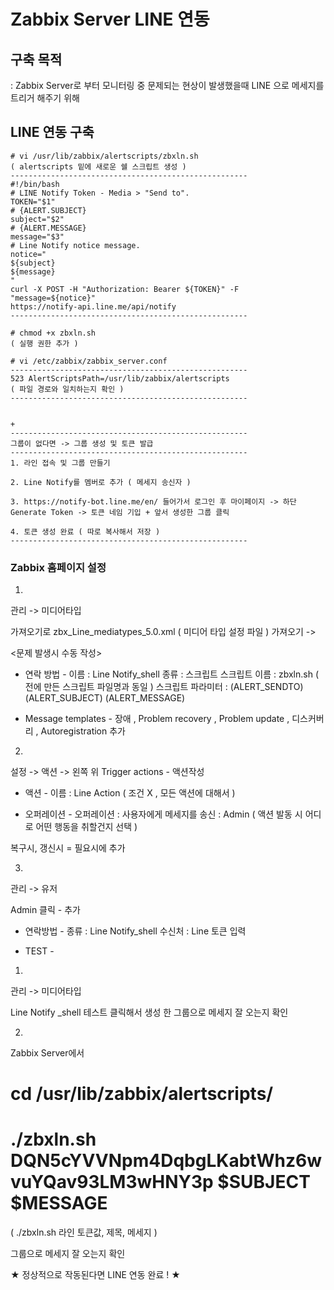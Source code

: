 # Zabbix Server LINE 연동

## 구축 목적
: Zabbix Server로 부터 모니터링 중 문제되는 현상이 발생했을때 LINE 으로 메세지를 트리거 해주기 위해

## LINE 연동 구축
```
# vi /usr/lib/zabbix/alertscripts/zbxln.sh
( alertscripts 밑에 새로운 쉘 스크립트 생성 )
-----------------------------------------------------
#!/bin/bash
# LINE Notify Token - Media > "Send to".
TOKEN="$1"
# {ALERT.SUBJECT}
subject="$2"
# {ALERT.MESSAGE}
message="$3"
# Line Notify notice message.
notice="
${subject}
${message}
"
curl -X POST -H "Authorization: Bearer ${TOKEN}" -F "message=${notice}" 
https://notify-api.line.me/api/notify
-----------------------------------------------------

# chmod +x zbxln.sh
( 실행 권한 추가 )

# vi /etc/zabbix/zabbix_server.conf
-----------------------------------------------------
523 AlertScriptsPath=/usr/lib/zabbix/alertscripts
( 파일 경로와 일치하는지 확인 )
-----------------------------------------------------


+
-----------------------------------------------------
그룹이 없다면 -> 그룹 생성 및 토큰 발급
-----------------------------------------------------
1. 라인 접속 및 그룹 만들기

2. Line Notify를 멤버로 추가 ( 메세지 송신자 )

3. https://notify-bot.line.me/en/ 들어가서 로그인 후 마이페이지 -> 하단 Generate Token -> 토큰 네임 기입 + 앞서 생성한 그룹 클릭

4. 토큰 생성 완료 ( 따로 복사해서 저장 )
-----------------------------------------------------
```

### Zabbix 홈페이지 설정

1.
관리 -> 미디어타입

가져오기로 zbx_Line_mediatypes_5.0.xml ( 미디어 타입 설정 파일 ) 가져오기
-> 

<문제 발생시 수동 작성>
- 연락 방법 -
이름 : Line Notify_shell
종류 : 스크립트
스크립트 이름 : zbxln.sh ( 전에 만든 스크립트 파일명과 동일 )
스크립트 파라미터 : (ALERT_SENDTO)
		 (ALERT_SUBJECT)
		 (ALERT_MESSAGE)

- Message templates -
장애 , Problem recovery , Problem update , 디스커버리 , Autoregistration 추가

2.
설정 -> 액션 -> 왼쪽 위 Trigger actions - 액션작성

- 액션 -
이름 : Line Action
( 조건 X , 모든 액션에 대해서 )

- 오퍼레이션 -
오퍼레이션 : 사용자에게 메세지를 송신 : Admin
( 액션 발동 시 어디로 어떤 행동을 취할건지 선택 )

복구시, 갱신시 = 필요시에 추가

3.
관리 -> 유저

Admin 클릭 - 추가

- 연락방법 -
종류 : Line Notify_shell
수신처 : Line 토큰 입력


- TEST -

1.
관리 -> 미디어타입 

Line Notify _shell 테스트 클릭해서 생성 한 그룹으로 메세지 잘 오는지 확인

2.
Zabbix Server에서

# cd /usr/lib/zabbix/alertscripts/

# ./zbxln.sh DQN5cYVVNpm4DqbgLKabtWhz6wvuYQav93LM3wHNY3p $SUBJECT $MESSAGE
  ( ./zbxln.sh  라인 토큰값, 제목, 메세지 )

그룹으로 메세지 잘 오는지 확인


★ 정상적으로 작동된다면 LINE 연동 완료 ! ★



